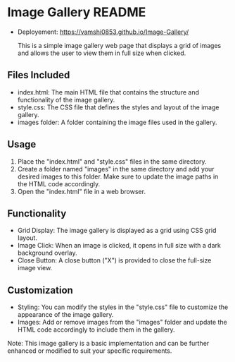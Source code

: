 # Image Gallery README

- Deployement: https://vamshi0853.github.io/Image-Gallery/

  This is a simple image gallery web page that displays a grid of images and allows the user to view them in full size when clicked.

## Files Included
- index.html: The main HTML file that contains the structure and functionality of the image gallery.
- style.css: The CSS file that defines the styles and layout of the image gallery.
- images folder: A folder containing the image files used in the gallery.

## Usage
1. Place the "index.html" and "style.css" files in the same directory.
2. Create a folder named "images" in the same directory and add your desired images to this folder. Make sure to update the image paths in the HTML code accordingly.
3. Open the "index.html" file in a web browser.

## Functionality
- Grid Display: The image gallery is displayed as a grid using CSS grid layout.
- Image Click: When an image is clicked, it opens in full size with a dark background overlay.
- Close Button: A close button ("X") is provided to close the full-size image view.

## Customization
- Styling: You can modify the styles in the "style.css" file to customize the appearance of the image gallery.
- Images: Add or remove images from the "images" folder and update the HTML code accordingly to include them in the gallery.

Note: This image gallery is a basic implementation and can be further enhanced or modified to suit your specific requirements.

